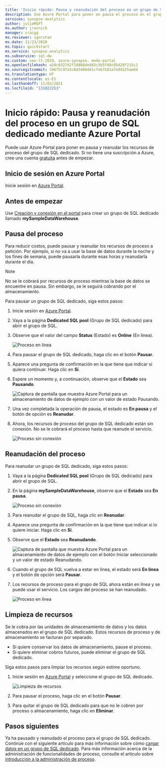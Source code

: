 ```yaml
---
title: 'Inicio rápido: Pausa y reanudación del proceso en un grupo de SQL dedicado mediante Azure Portal'
description: Use Azure Portal para poner en pausa el proceso en el grupo de SQL dedicado para ahorrar costos. Reanude el proceso cuando esté listo para usar el almacenamiento de datos.
services: synapse-analytics
author: julieMSFT
ms.author: jrasnick
manager: craigg
ms.reviewer: igorstan
ms.date: 11/23/2020
ms.topic: quickstart
ms.service: synapse-analytics
ms.subservice: sql-dw
ms.custom: seo-lt-2019, azure-synapse, mode-portal
ms.openlocfilehash: a24c0327d2f19888de483c5b5f48c05d28f215c2
ms.sourcegitcommit: 106f5c9fa5c6d3498dd1cfe63181a7ed4125ae6d
ms.translationtype: HT
ms.contentlocale: es-ES
ms.lasthandoff: 11/02/2021
ms.locfileid: "131022253"
---
```

# <a name="quickstart-pause-and-resume-compute-in-dedicated-sql-pool-via-the-azure-portal"></a>Inicio rápido: Pausa y reanudación del proceso en un grupo de SQL dedicado mediante Azure Portal

Puede usar Azure Portal para poner en pausa y reanudar los recursos de proceso del grupo de SQL dedicado. Si no tiene una suscripción a Azure, cree una cuenta [gratuita](https://azure.microsoft.com/free/) antes de empezar.

## <a name="sign-in-to-the-azure-portal"></a>Inicio de sesión en Azure Portal

Inicie sesión en [Azure Portal](https://portal.azure.com/).

## <a name="before-you-begin"></a>Antes de empezar

Use [Creación y conexión en el portal](../quickstart-create-sql-pool-portal.md) para crear un grupo de SQL dedicado llamado **mySampleDataWarehouse**. 

## <a name="pause-compute"></a>Pausa del proceso

Para reducir costos, puede pausar y reanudar los recursos de proceso a petición. Por ejemplo, si no va a usar la base de datos durante la noche y los fines de semana, puede pausarla durante esas horas y reanudarla durante el día.
 
>[!NOTE]
>No se le cobrará por recursos de proceso mientras la base de datos se encuentre en pausa. Sin embargo, se le seguirá cobrando por el almacenamiento. 

Para pausar un grupo de SQL dedicado, siga estos pasos:

1. Inicie sesión en [Azure Portal](https://portal.azure.com/).
2. Vaya a la página **Dedicated SQL pool** (Grupo de SQL dedicado) para abrir el grupo de SQL. 
3. Observe que el valor del campo **Status** (Estado) es **Online** (En línea).

    ![Proceso en línea](././media/pause-and-resume-compute-portal/compute-online.png)

4. Para pausar el grupo de SQL dedicado, haga clic en el botón **Pausar**. 
5. Aparece una pregunta de confirmación en la que tiene que indicar si quiera continuar. Haga clic en **Sí**.
6. Espere un momento y, a continuación, observe que el **Estado** sea **Pausando**.

    ![Captura de pantalla que muestra Azure Portal para un almacenamiento de datos de ejemplo con un valor de estado Pausando.](./media/pause-and-resume-compute-portal/pausing.png)

7. Una vez completada la operación de pausa, el estado es **En pausa** y el botón de opción es **Reanudar**.
8. Ahora, los recursos de proceso del grupo de SQL dedicado están sin conexión. No se le cobrará el proceso hasta que reanude el servicio.

    ![Proceso sin conexión](././media/pause-and-resume-compute-portal/compute-offline.png)


## <a name="resume-compute"></a>Reanudación del proceso

Para reanudar un grupo de SQL dedicado, siga estos pasos:

1. Vaya a la página **Dedicated SQL pool** (Grupo de SQL dedicado) para abrir el grupo de SQL.
3. En la página **mySampleDataWarehouse**, observe que el **Estado** sea **En pausa**.

    ![Proceso sin conexión](././media/pause-and-resume-compute-portal/compute-offline.png)

1. Para reanudar el grupo de SQL, haga clic en **Reanudar**. 
1. Aparece una pregunta de confirmación en la que tiene que indicar si lo quiere iniciar. Haga clic en **Sí**.
1. Observe que el **Estado** sea **Reanudando**.

    ![Captura de pantalla que muestra Azure Portal para un almacenamiento de datos de ejemplo con el botón Iniciar seleccionado y un valor de estado Reanudando.](./media/pause-and-resume-compute-portal/resuming.png)

1. Cuando el grupo de SQL vuelva a estar en línea, el estado será **En línea** y el botón de opción será **Pausar**.
1. Los recursos de proceso para el grupo de SQL ahora están en línea y se puede usar el servicio. Los cargos del proceso se han reanudado.

    ![Proceso en línea](././media/pause-and-resume-compute-portal/compute-online.png)

## <a name="clean-up-resources"></a>Limpieza de recursos

Se le cobra por las unidades de almacenamiento de datos y los datos almacenados en el grupo de SQL dedicado. Estos recursos de proceso y de almacenamiento se facturan por separado. 

- Si quiere conservar los datos de almacenamiento, pause el proceso.
- Si quiere eliminar cobros futuros, puede eliminar el grupo de SQL dedicado. 

Siga estos pasos para limpiar los recursos según estime oportuno.

1. Inicie sesión en [Azure Portal](https://portal.azure.com) y seleccione el grupo de SQL dedicado.

    ![Limpieza de recursos](./media/pause-and-resume-compute-portal/clean-up-resources.png)

1. Para pausar el proceso, haga clic en el botón **Pausar**. 

1. Para quitar el grupo de SQL dedicado para que no le cobren por proceso o almacenamiento, haga clic en **Eliminar**.



## <a name="next-steps"></a>Pasos siguientes

Ya ha pausado y reanudado el proceso para el grupo de SQL dedicado. Continúe con el siguiente artículo para más información sobre cómo [cargar datos en un grupo de SQL dedicado](./load-data-from-azure-blob-storage-using-copy.md). Para más información acerca de la administración de funcionalidades de proceso, consulte el artículo sobre [introducción a la administración de proceso](sql-data-warehouse-manage-compute-overview.md).
